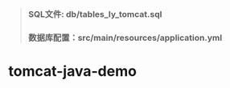 > ### SQL文件: db/tables_ly_tomcat.sql
> ### 数据库配置：src/main/resources/application.yml
# tomcat-java-demo
